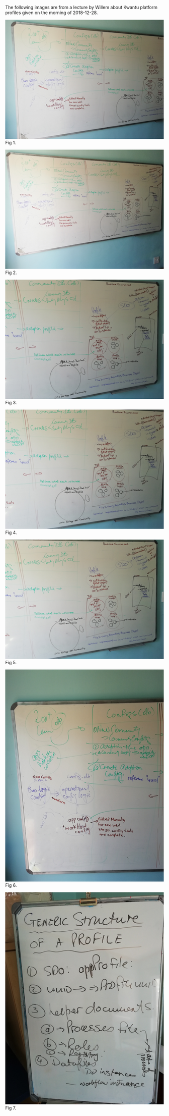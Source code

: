 The following images are from a lecture by Willem about Kwantu platform profiles given on the morning of 2018-12-28.

![Fig 1](https://github.com/kwantu/platformconfiguration/blob/master/Profiles%20lecture%20IMG_20181228_124028.jpg)
Fig 1.

![Fig 2](https://github.com/kwantu/platformconfiguration/blob/master/Profiles%20lecture%20IMG_20181228_124042.jpg)
Fig 2.

![fig 3.](https://github.com/kwantu/platformconfiguration/blob/master/Profiles%20lecture%20IMG_20181228_124053.jpg)
Fig 3.

![Fig 4.](https://github.com/kwantu/platformconfiguration/blob/master/Profiles%20lecture%20IMG_20181228_124101.jpg)
Fig 4.

![Fig 5.](https://github.com/kwantu/platformconfiguration/blob/master/Profiles%20lecture%20IMG_20181228_124106.jpg)
Fig 5.

![Fig 6.](https://github.com/kwantu/platformconfiguration/blob/master/Profiles%20lecture%20IMG_20181228_124138.jpg)
Fig 6.

![Fig 7.](https://github.com/kwantu/platformconfiguration/blob/master/Profiles%20lecture%20IMG_20181228_124153.jpg)
Fig 7.


